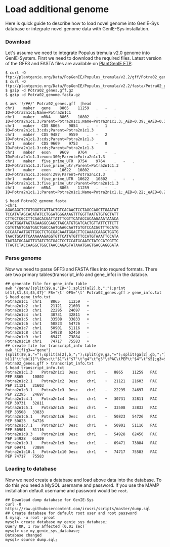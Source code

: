 Load additional genome
======================

Here is quick guide to describe how to load novel genome into GenIE-Sys database or integrate novel genome data with GenIE-Sys installation.  

### Download
Let's assume we need to integrate Populus tremula v2.0 genome into GenIE-System. First we need to download the required files. Latest version of the GFF3 and FASTA files are available on [PlantGenIE FTP](ftp://plantgenie.org/Data/PopGenIE/Populus_tremula/).

```shell
$ curl -O ftp://plantgenie.org/Data/PopGenIE/Populus_tremula/v2.2/gff/Potra02_genes.gff.gz
$ curl -O ftp://plantgenie.org/Data/PopGenIE/Populus_tremula/v2.2/fasta/Potra02_genome.fasta.gz
$ gzip -d Potra02_genes.gff.gz
$ gzip -d Potra02_genome.fasta.gz

$ awk '!/##/' Potra02_genes.gff  |head
chr1	maker	gene	8865	11259	.	-	.	ID=Potra2n1c1;Name=Potra2n1c1
chr1	maker	mRNA	8865	10802	.	-	.	ID=Potra2n1c1.3;Parent=Potra2n1c1;Name=Potra2n1c1.3;_AED=0.39;_eAED=0.37;_QI=192|0.66|0.75|1|0|0|4|0|115
chr1	maker	CDS	8865	9054	.	-	1	ID=Potra2n1c1.3:cds;Parent=Potra2n1c1.3
chr1	maker	CDS	9487	9559	.	-	2	ID=Potra2n1c1.3:cds;Parent=Potra2n1c1.3
chr1	maker	CDS	9669	9753	.	-	0	ID=Potra2n1c1.3:cds;Parent=Potra2n1c1.3
chr1	maker	exon	9669	9764	.	-	.	ID=Potra2n1c1.3:exon:300;Parent=Potra2n1c1.3
chr1	maker	five_prime_UTR	9754	9764	.	-	.	ID=Potra2n1c1.3:five_prime_utr;Parent=Potra2n1c1.3
chr1	maker	exon	10622	10802	.	-	.	ID=Potra2n1c1.3:exon:299;Parent=Potra2n1c1.3
chr1	maker	five_prime_UTR	10622	10802	.	-	.	ID=Potra2n1c1.3:five_prime_utr;Parent=Potra2n1c1.3
chr1	maker	mRNA	8865	11259	.	-	.	ID=Potra2n1c1.1;Parent=Potra2n1c1;Name=Potra2n1c1.1;_AED=0.22;_eAED=0.21;_QI=896|0.66|0.75|1|0|0|4|0|115

$ head Potra02_genome.fasta
>chr1
AGAGAGCTCTGTGGGTCATTACTGTCACAACTCCTAGCCAGCTTGAATAT
TCCATATAGCACATATCCTGGATGGGAAAGTTTGGTTAATGTGTGCTATT
CTTGCTCGCCTTCAACACGATTATTTCGTTCATACCACAAGAAATAAACA
GTAGTGGATAGTAGAAGGCGAGCTAGCATGTGATCACTGTTATTCTTCTT
CGTGTAGTGAGTGACTGACCAATGAAGCAATTGTGTCCACGGTTTGCATG
GCCAATAATGGTTGGCTCTGCGACAAATGGACTTCCAAACCAAGCTGGTG
TAACTGCATTCAAAAAAGAGGTGTTCATATGTTTCCATGTAAATTCCATA
TAGTATGCAAGTTGTATCTGTGACTCCTCCATGCAATCTATCCATCGTTC
TTAGTCTACCAAGGCTGGCTAACCAGAGTATAAATGAGTGACGAGGGATA
```

### Parse genome
Now we need to parse GFF3 and FASTA files into requred formats. There are two primary tables(transcript_info and gene_info) in the databse.
```shell
## generate file for gene_info table
awk '/gene/{split($9,a,"ID=");split(a[2],b,";");print b[1],$1,$4,$5,$7}' FS='\t' OFS='\t' Potra02_genes.gff > gene_info.txt
$ head gene_info.txt
Potra2n1c1	chr1	8865	11259	-
Potra2n1c2	chr1	21121	21603	+
Potra2n1c3	chr1	22295	24697	-
Potra2n1c4	chr1	30731	32811	+
Potra2n1c5	chr1	33508	33833	+
Potra2n1c6	chr1	50823	54726	-
Potra2n1c7	chr1	50901	51116	+
Potra2n1c8	chr1	54928	62450	-
Potra2n1c9	chr1	69471	73884	-
Potra2n1c10	chr1	74717	75583	+
## create file for transcript_info table
awk '{if(g3=="gene"){split($9,a,"=");split(a[2],b,";");split(g9,ga,"=");split(ga[2],gb,";");print b[1]"\t"gb[1]"\tDesc\t"$1"\t"$7"\t"g4"\t"g5"\tPAC\tPEP\t"$4"\t"$5};g3=$3;g1=$1;g2=$2;g4=$4;g5=$5;g9=$9}' Potra02_genes.gff > transcript_info.txt
$ head transcript_info.txt
Potra2n1c1.3	Potra2n1c1	Desc	chr1	-	8865	11259	PAC	PEP	8865	10802
Potra2n1c2.1	Potra2n1c2	Desc	chr1	+	21121	21603	PAC	PEP	21121	21603
Potra2n1c3.1	Potra2n1c3	Desc	chr1	-	22295	24697	PAC	PEP	22295	24697
Potra2n1c4.1	Potra2n1c4	Desc	chr1	+	30731	32811	PAC	PEP	30731	32811
Potra2n1c5.1	Potra2n1c5	Desc	chr1	+	33508	33833	PAC	PEP	33508	33833
Potra2n1c6.1	Potra2n1c6	Desc	chr1	-	50823	54726	PAC	PEP	50823	54726
Potra2n1c7.1	Potra2n1c7	Desc	chr1	+	50901	51116	PAC	PEP	50901	51116
Potra2n1c8.3	Potra2n1c8	Desc	chr1	-	54928	62450	PAC	PEP	54928	61609
Potra2n1c9.1	Potra2n1c9	Desc	chr1	-	69471	73884	PAC	PEP	69471	73884
Potra2n1c10.1	Potra2n1c10	Desc	chr1	+	74717	75583	PAC	PEP	74717	75583
```

### Loading to database

Now we need create a database and load above data into the database. To do this you need a MySQL username and password. If you use the MAMP installation default username and password would be `root`.
```shell
## Download dump database for GenIE-Sys
curl -O https://raw.githubusercontent.com/irusri/scripts/master/dump.sql
## Create database for default root user and root password
$ mysql -u root -proot
mysql> create database my_genie_sys_database;
Query OK, 1 row affected (0.01 sec)
mysql> use my_genie_sys_database;
Database changed
mysql> source dump.sql;
```